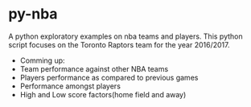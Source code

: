 # py-nba
A python exploratory examples on nba teams and players.
This python script focuses on the Toronto Raptors team for the year 2016/2017.
- Comming up:
-   Team performance against other NBA teams
-   Players performance as compared to previous games
-   Performance amongst players
-   High and Low score factors(home field and away)

